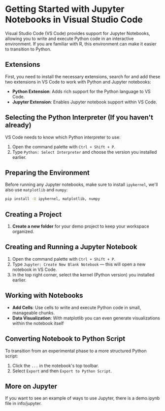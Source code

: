 # Getting Started with Jupyter Notebooks in Visual Studio Code

Visual Studio Code (VS Code) provides support for Jupyter Notebooks, allowing you to write and execute Python code in an interactive environment. If you are familiar with R, this environment can make it easier to transition to Python.

## Extensions

First, you need to install the necessary extensions, search for and add these two extensions  in VS Code to work with Python and Jupyter notebooks:

- **Python Extension**: Adds rich support for the Python language to VS Code.
- **Jupyter Extension**: Enables Jupyter notebook support within VS Code.

## Selecting the Python Interpreter (If you haven't already)

VS Code needs to know which Python interpreter to use:

1. Open the command palette with `Ctrl + Shift + P`.
2. Type `Python: Select Interpreter` and choose the version you installed earlier.

## Preparing the Environment

Before running any Jupyter notebooks, make sure to install `ipykernel`, we'll also use `matplotlib` and `numpy`:

```bash
pip install -U ipykernel, matplotlib, numpy
```

## Creating a Project

1. **Create a new folder** for your demo project to keep your workspace organized.

## Creating and Running a Jupyter Notebook

1. Open the command palette with `Ctrl + Shift + P`.
2. Type `Jupyter: Create New Blank Notebook` — this will open a new notebook in VS Code.
3. In the top right corner, select the kernel (Python version) you installed earlier.

## Working with Notebooks

- **Add Cells**: Use cells to write and execute Python code in small, manageable chunks.
- **Data Visualization**: With matplotlib you can even generate visualizations within the notebook itself

## Converting Notebook to Python Script

To transition from an experimental phase to a more structured Python script:

1. Click the `...` in the notebook's top toolbar.
2. Select `Export` and then `Export to Python Script`.

## More on Jupyter

If you want to see an example of ways to use Jupyter, there is a demo.ipynb file in info/jupyter.
